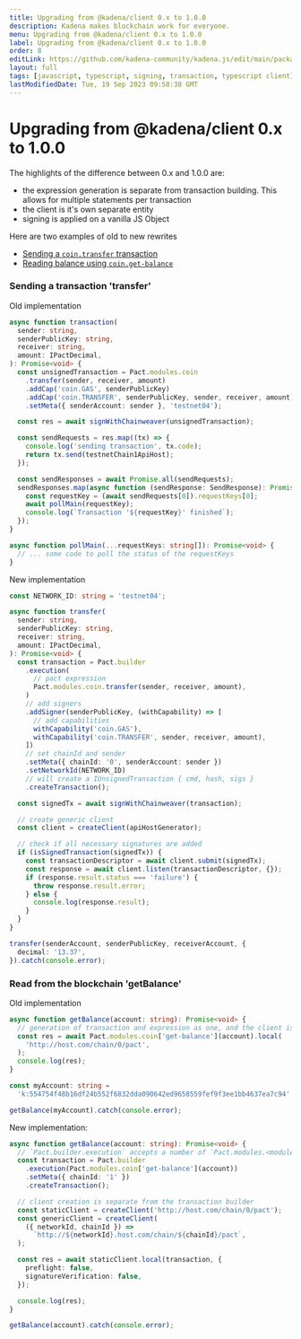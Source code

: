 ```yaml
---
title: Upgrading from @kadena/client 0.x to 1.0.0
description: Kadena makes blockchain work for everyone.
menu: Upgrading from @kadena/client 0.x to 1.0.0
label: Upgrading from @kadena/client 0.x to 1.0.0
order: 8
editLink: https://github.com/kadena-community/kadena.js/edit/main/packages/libs/client/README.md
layout: full
tags: [javascript, typescript, signing, transaction, typescript client]
lastModifiedDate: Tue, 19 Sep 2023 09:58:38 GMT
---
```


# Upgrading from @kadena/client 0.x to 1.0.0

The highlights of the difference between 0.x and 1.0.0 are:

- the expression generation is separate from transaction building. This allows
  for multiple statements per transaction
- the client is it's own separate entity
- signing is applied on a vanilla JS Object

Here are two examples of old to new rewrites

- [Sending a `coin.transfer` transaction](/kadena/client/upgrading-from-kadenaclient-0x-to-100#sending-a-transaction-transfer)
- [Reading balance using `coin.get-balance`](/kadena/client/upgrading-from-kadenaclient-0x-to-100#read-from-the-blockchain-getbalance)

### Sending a transaction 'transfer'

Old implementation

```ts
async function transaction(
  sender: string,
  senderPublicKey: string,
  receiver: string,
  amount: IPactDecimal,
): Promise<void> {
  const unsignedTransaction = Pact.modules.coin
    .transfer(sender, receiver, amount)
    .addCap('coin.GAS', senderPublicKey)
    .addCap('coin.TRANSFER', senderPublicKey, sender, receiver, amount)
    .setMeta({ senderAccount: sender }, 'testnet04');

  const res = await signWithChainweaver(unsignedTransaction);

  const sendRequests = res.map((tx) => {
    console.log('sending transaction', tx.code);
    return tx.send(testnetChain1ApiHost);
  });

  const sendResponses = await Promise.all(sendRequests);
  sendResponses.map(async function (sendResponse: SendResponse): Promise<void> {
    const requestKey = (await sendRequests[0]).requestKeys[0];
    await pollMain(requestKey);
    console.log(`Transaction '${requestKey}' finished`);
  });
}

async function pollMain(...requestKeys: string[]): Promise<void> {
  // ... some code to poll the status of the requestKeys
}
```

New implementation

```ts
const NETWORK_ID: string = 'testnet04';

async function transfer(
  sender: string,
  senderPublicKey: string,
  receiver: string,
  amount: IPactDecimal,
): Promise<void> {
  const transaction = Pact.builder
    .execution(
      // pact expression
      Pact.modules.coin.transfer(sender, receiver, amount),
    )
    // add signers
    .addSigner(senderPublicKey, (withCapability) => [
      // add capabilities
      withCapability('coin.GAS'),
      withCapability('coin.TRANSFER', sender, receiver, amount),
    ])
    // set chainId and sender
    .setMeta({ chainId: '0', senderAccount: sender })
    .setNetworkId(NETWORK_ID)
    // will create a IUnsignedTransaction { cmd, hash, sigs }
    .createTransaction();

  const signedTx = await signWithChainweaver(transaction);

  // create generic client
  const client = createClient(apiHostGenerator);

  // check if all necessary signatures are added
  if (isSignedTransaction(signedTx)) {
    const transactionDescriptor = await client.submit(signedTx);
    const response = await client.listen(transactionDescriptor, {});
    if (response.result.status === 'failure') {
      throw response.result.error;
    } else {
      console.log(response.result);
    }
  }
}

transfer(senderAccount, senderPublicKey, receiverAccount, {
  decimal: '13.37',
}).catch(console.error);
```

### Read from the blockchain 'getBalance'

Old implementation

```ts
async function getBalance(account: string): Promise<void> {
  // generation of transaction and expression as one, and the client is part of the transaction
  const res = await Pact.modules.coin['get-balance'](account).local(
    'http://host.com/chain/0/pact',
  );
  console.log(res);
}

const myAccount: string =
  'k:554754f48b16df24b552f6832dda090642ed9658559fef9f3ee1bb4637ea7c94';

getBalance(myAccount).catch(console.error);
```

New implementation:

```ts
async function getBalance(account: string): Promise<void> {
  // `Pact.builder.execution` accepts a number of `Pact.modules.<module>.<fun>` calls
  const transaction = Pact.builder
    .execution(Pact.modules.coin['get-balance'](account))
    .setMeta({ chainId: '1' })
    .createTransaction();

  // client creation is separate from the transaction builder
  const staticClient = createClient('http://host.com/chain/0/pact');
  const genericClient = createClient(
    ({ networkId, chainId }) =>
      `http://${networkId}.host.com/chain/${chainId}/pact`,
  );

  const res = await staticClient.local(transaction, {
    preflight: false,
    signatureVerification: false,
  });

  console.log(res);
}

getBalance(account).catch(console.error);
```
